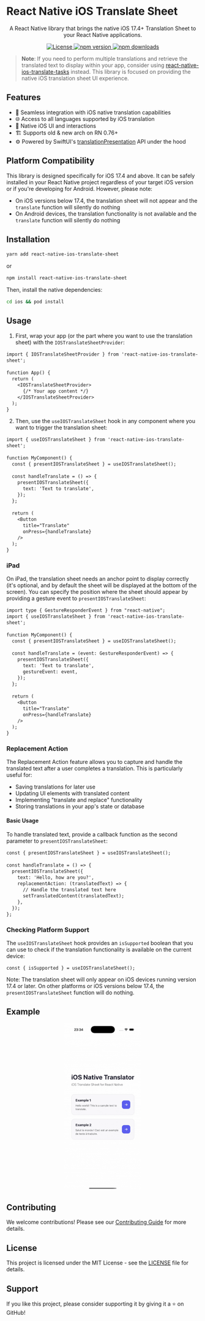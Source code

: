 # React Native iOS Translate Sheet

<p align="center">
  A React Native library that brings the native iOS 17.4+ Translation Sheet to your React Native applications.
</p>

<p align="center">
  <a href="https://github.com/huextrat/react-native-ios-translate-sheet/blob/main/LICENSE">
    <img alt="License" src="https://img.shields.io/badge/license-MIT-blue.svg?style=for-the-badge" />
  </a>
  <a href="https://www.npmjs.com/package/react-native-ios-translate-sheet">
    <img alt="npm version" src="https://img.shields.io/npm/v/react-native-ios-translate-sheet.svg?style=for-the-badge" />
  </a>
  <a href="https://www.npmjs.com/package/react-native-ios-translate-sheet">
    <img alt="npm downloads" src="https://img.shields.io/npm/dm/react-native-ios-translate-sheet.svg?style=for-the-badge" />
  </a>
</p>

> **Note**: If you need to perform multiple translations and retrieve the translated text to display within your app, consider using [react-native-ios-translate-tasks](https://github.com/huextrat/react-native-ios-translate-tasks) instead. This library is focused on providing the native iOS translation sheet UI experience.

## Features

- 🔄 Seamless integration with iOS native translation capabilities
- 🌐 Access to all languages supported by iOS translation
- 📱 Native iOS UI and interactions
- 🏗️ Supports old & new arch on RN 0.76+
- ⚙️ Powered by SwiftUI's [translationPresentation](https://developer.apple.com/documentation/swiftui/view/translationpresentation(ispresented:text:attachmentanchor:arrowedge:replacementaction:)) API under the hood

## Platform Compatibility

This library is designed specifically for iOS 17.4 and above. It can be safely installed in your React Native project regardless of your target iOS version or if you're developing for Android. However, please note:

- On iOS versions below 17.4, the translation sheet will not appear and the `translate` function will silently do nothing
- On Android devices, the translation functionality is not available and the `translate` function will silently do nothing

## Installation

```sh
yarn add react-native-ios-translate-sheet
```
or
```sh
npm install react-native-ios-translate-sheet
```

Then, install the native dependencies:

```sh
cd ios && pod install
```

## Usage

1. First, wrap your app (or the part where you want to use the translation sheet) with the `IOSTranslateSheetProvider`:

```tsx
import { IOSTranslateSheetProvider } from 'react-native-ios-translate-sheet';

function App() {
  return (
    <IOSTranslateSheetProvider>
      {/* Your app content */}
    </IOSTranslateSheetProvider>
  );
}
```

2. Then, use the `useIOSTranslateSheet` hook in any component where you want to trigger the translation sheet:

```tsx
import { useIOSTranslateSheet } from 'react-native-ios-translate-sheet';

function MyComponent() {
  const { presentIOSTranslateSheet } = useIOSTranslateSheet();

  const handleTranslate = () => {
    presentIOSTranslateSheet({
      text: 'Text to translate',
    });
  };

  return (
    <Button
      title="Translate"
      onPress={handleTranslate}
    />
  );
}
```

### iPad

On iPad, the translation sheet needs an anchor point to display correctly (it's optional, and by default the sheet will be displayed at the bottom of the screen). You can specify the position where the sheet should appear by providing a gesture event to `presentIOSTranslateSheet`:

```tsx
import type { GestureResponderEvent } from "react-native";
import { useIOSTranslateSheet } from 'react-native-ios-translate-sheet';

function MyComponent() {
  const { presentIOSTranslateSheet } = useIOSTranslateSheet();

  const handleTranslate = (event: GestureResponderEvent) => {
    presentIOSTranslateSheet({
      text: 'Text to translate',
      gestureEvent: event,
    });
  };

  return (
    <Button
      title="Translate"
      onPress={handleTranslate}
    />
  );
}
```

### Replacement Action

The Replacement Action feature allows you to capture and handle the translated text after a user completes a translation. This is particularly useful for:
- Saving translations for later use
- Updating UI elements with translated content
- Implementing "translate and replace" functionality
- Storing translations in your app's state or database

#### Basic Usage

To handle translated text, provide a callback function as the second parameter to `presentIOSTranslateSheet`:

```tsx
const { presentIOSTranslateSheet } = useIOSTranslateSheet();

const handleTranslate = () => {
  presentIOSTranslateSheet({
    text: 'Hello, how are you?',
    replacementAction: (translatedText) => {
      // Handle the translated text here
      setTranslatedContent(translatedText);
    },
  });
};
```


### Checking Platform Support

The `useIOSTranslateSheet` hook provides an `isSupported` boolean that you can use to check if the translation functionality is available on the current device:

```tsx
const { isSupported } = useIOSTranslateSheet();
```

Note: The translation sheet will only appear on iOS devices running version 17.4 or later. On other platforms or iOS versions below 17.4, the `presentIOSTranslateSheet` function will do nothing.

## Example

<center>
<img src="./resources/demo.gif" width="200">
</center>

## Contributing

We welcome contributions! Please see our [Contributing Guide](CONTRIBUTING.md) for more details.

## License

This project is licensed under the MIT License - see the [LICENSE](LICENSE) file for details.

## Support

If you like this project, please consider supporting it by giving it a ⭐️ on GitHub!
